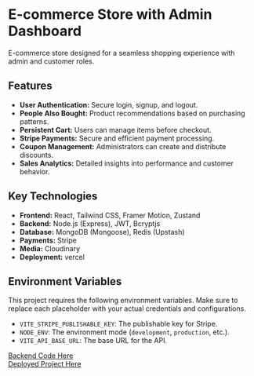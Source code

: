 # E-commerce Store with Admin Dashboard

E-commerce store designed for a seamless shopping experience with admin and customer roles.

## Features

*   **User Authentication:** Secure login, signup, and logout.
*   **People Also Bought:** Product recommendations based on purchasing patterns.
*   **Persistent Cart:** Users can manage items before checkout.
*   **Stripe Payments:** Secure and efficient payment processing.
*   **Coupon Management:** Administrators can create and distribute discounts.
*   **Sales Analytics:** Detailed insights into performance and customer behavior.

## Key Technologies

*   **Frontend:** React, Tailwind CSS, Framer Motion, Zustand
*   **Backend:** Node.js (Express), JWT, Bcryptjs
*   **Database:** MongoDB (Mongoose), Redis (Upstash)
*   **Payments:** Stripe
*   **Media:** Cloudinary
*   **Deployment:** vercel

## Environment Variables

This project requires the following environment variables. Make sure to replace each placeholder with your actual credentials and configurations.
- `VITE_STRIPE_PUBLISHABLE_KEY`: The publishable key for Stripe.
- `NODE_ENV`: The environment mode (`development`, `production`, etc.).
- `VITE_API_BASE_URL`: The base URL for the API.


<a href="https://github.com/ahmed45adel/store-backend" target="_blank">Backend Code Here</a>  
<a href="https://store-frontend-rose.vercel.app" target="_blank">Deployed Project Here</a>